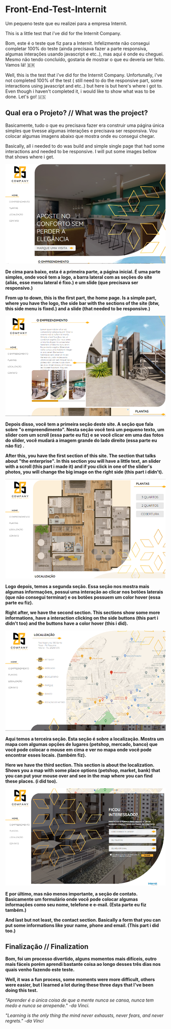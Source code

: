 # Front-End-Test-Internit

Um pequeno teste que eu realizei para a empresa Internit.

This is a little test that i've did for the Internit Company.

Bom, este é o teste que fiz para a Internit. Infelizmente não consegui completar 100% do teste (ainda precisava fazer a parte responsiva, algumas interações usando javascript e etc..), mas aqui é onde eu cheguei. Mesmo não tendo concluído, gostaria de mostrar o que eu deveria ser feito. Vamos lá! 🇧🇷

Well, this is the test that i've did for the Internit Company. Unfortunally, i've not completed 100% of the test ( still need to do the responsive part, some interactions using javascript and etc..)
but here is but here's where i got to. Even though i haven't completed it, i would like to show what was to be done. Let's go! 🇺🇸

## Qual era o Projeto? // What was the project? 

Basicamente, tudo o que eu precisava fazer era construir uma página única simples que tivesse algumas interações e precisava ser responsiva. Vou colocar algumas imagens abaixo que mostra onde eu consegui chegar.

Basically, all i needed to do was build and simple single page that had some interactions and needed to be responsive. I will put some images bellow that shows where i get.

<img src="/prints/Home-page.png"/>


<b>De cima para baixo, esta é a primeira parte, a página inicial. É uma parte simples, onde você tem a logo, a barra lateral com as seções do site (aliás, esse menu lateral é fixo.) e um slide (que precisava ser responsivo.)</b>

<b>From up to down, this is the first part, the home page. Is a simple part, where you have the logo, the side bar with the sections of the site (btw, this side menu is fixed.) and a slide (that needed to be responsive.)</b>

<img src="/prints/Empreendimento.png"/>

<b>Depois disso, você tem a primeira seção deste site. A seção que fala sobre "o empreendimento". Nesta seção você terá um pequeno texto, um slider com um scroll (essa parte eu fiz) e se você clicar em uma das fotos do slider, você mudará a imagem grande do lado direito (essa parte eu não fiz) .</b>

<b>After this, you have the first section of this site. The section that talks about "the enterprise". In this section you will have a little text, an slider with a scroll (this part i made it) and if you click in one of the slider's photos, you will change the big image on the right side (this part i didn't).</b>


<img src="/prints/Planta.png"/>

<b>Logo depois, temos a segunda seção. Essa seção nos mostra mais algumas informações, possui uma interação ao clicar nos botões laterais (que não consegui terminar) e os botões possuem um color hover (essa parte eu fiz).</b>

<b>Right after, we have the second section. This sections show some more informations, have a interaction clicking on the side buttons (this part i didn't too) and the buttons have a color hover (this i did).</b>

<img src="/prints/localizacao.png"/>

<b>Aqui temos a terceira seção. Esta seção é sobre a localização. Mostra um mapa com algumas opções de lugares (petshop, mercado, banco) que você pode colocar o mouse em cima e ver no mapa onde você pode encontrar esses locais. (também fiz).</b>

<b>Here we have the third section. This section is about the localization. Shows you a map with some place options (petshop, market, bank) that you can put your mouse over and see in the map where you can find these places. (i did too).</b>

<img src="/prints/contato.png"/>

<b>E por último, mas não menos importante, a seção de contato. Basicamente um formulário onde você pode colocar algumas informações como seu nome, telefone e e-mail. (Esta parte eu fiz também.)</b>

<b>And last but not least, the contact section. Basically a form that you can put some informations like your name, phone and email. (This part i did too.)</b>

## Finalização // Finalization

<b>Bom, foi um processo divertido, alguns momentos mais difíceis, outro mais fáceis porém aprendi bastante coisa ao longo desses três dias nos quais venho fazendo este teste.</b>

<b>Well, it was a fun process, some moments were more difficult, others were easier, but I learned a lot during these three days that I've been doing this test.</b>

<i>"Aprender é a única coisa de que a mente nunca se cansa, nunca tem medo e nunca se arrepende." -da Vinci. <i/>
  
<i>"Learning is the only thing the mind never exhausts, never fears, and never regrets." -da Vinci</i>
